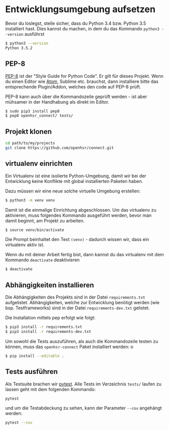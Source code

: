 # Entwicklungsumgebung aufsetzen

Bevor du loslegst, stelle sicher, dass du Python 3.4 bzw. Python 3.5 installiert hast.
Dies kannst du machen, in dem du das Kommando `python3 --version` ausführst

```bash
$ python3 --version
Python 3.5.2
```

## PEP-8
[PEP-8](https://www.python.org/dev/peps/pep-0008/) ist der "Style Guide for Python Code". Er gilt für dieses Projekt.
Wenn du einen Editor wie [Atom](https://atom.io/packages/linter-pep8), Sublime etc. brauchst, dann installiere bitte das entsprechende Plugin/Addon, welches den code auf PEP-8 prüft.

PEP-8 kann auch über die Kommandozeile geprüft werden - ist aber mühsamer in der Handhabung als direkt im Editor.

```bash
$ sudo pip3 install pep8
$ pep8 openhsr_connect/ tests/
```

## Projekt klonen

```bash
cd path/to/my/projects
git clone https://github.com/openhsr/connect.git
```

## virtualenv einrichten
Ein Virtualenv ist eine isolierte Python-Umgebung, damit wir bei der Entwicklung keine Konflikte mit global installierten Paketen haben.

Dazu müssen wir eine neue solche virtuelle Umgebung erstellen:

```bash
$ python3 -m venv venv
```

Damit ist die einmalige Einrichtung abgeschlossen. Um das virtualenv zu aktivieren, muss folgendes Kommando ausgeführt werden, bevor man damit beginnt, am Projekt zu arbeiten.

```bash
$ source venv/bin/activate
```

Die Prompt beinhaltet den Text `(venv)` - dadurch wissen wir, dass ein virtualenv aktiv ist.

Wenn du mit deiner Arbeit fertig bist, dann kannst du das virtualenv mit dem Kommando `deactivate`
deaktivieren

```bash
$ deactivate
```

## Abhängigkeiten installieren
Die Abhängigkeiten des Projekts sind in der Datei `requirements.txt` aufgelistet. Abhängigkeiten, welche zur Entwicklung benötigt werden (wie bsp. Testframeworks) sind in der Datei `requirements-dev.txt` gelistet.

Die Installation mittels pep erfolgt wie folgt:

```bash
$ pip3 install -r requirements.txt
$ pip3 install -r requirements-dev.txt
```

Um sowohl die Tests auszuführen, als auch die Kommandozeile testen zu können, muss das `openhsr-connect` Paket installiert werden:
o   
```bash
$ pip install --editable .
```

## Tests ausführen
Als Testsuite brachen wir [pytest](http://doc.pytest.org/en/latest/). Alle Tests im Verzeichnis `tests/` laufen zu lassen geht mit dem folgenden Kommando:

```bash
pytest
```

und um die Testabdeckung zu sehen, kann der Parameter `--cov` angehängt werden:

```bash
pytest --cov
```
